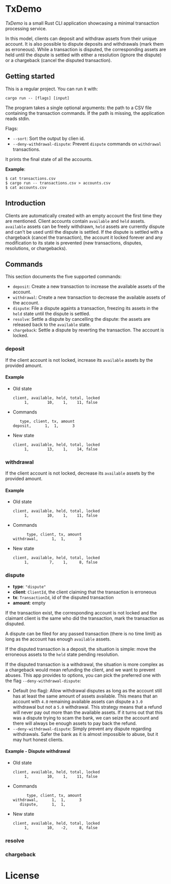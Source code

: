 # TxDemo

_TxDemo_ is a small Rust CLI application showcasing a minimal transaction processing service.

In this model, clients can deposit and withdraw assets from their unique account. It is also possible to dispute
deposits and withdrawals (mark them as erroneous). While a transaction is disputed, the corresponding assets are held
until the dispute is settled with either a resolution (ignore the dispute) or a chargeback (cancel the disputed
transaction).

## Getting started

This is a regular project. You can run it with:

```
cargo run -- [flags] [input]
```

The program takes a single optional arguments: the path to a CSV file containing the transaction commands. If the path
is missing, the application reads stdin.

Flags:
- `--sort`: Sort the output by clien id.
- `--deny-withdrawal-dispute`: Prevent `dispute` commands on `withdrawal` transactions.

It prints the final state of all the accounts.

**Example**:

```
$ cat transactions.csv
$ cargo run -- transactions.csv > accounts.csv
$ cat accounts.csv
```

## Introduction

Clients are automatically created with an empty account the first time they
are mentioned. Client accounts contain `available` and `held` assets.
`available` assets can be freely withdrawn, `held` assets are currently
dispute and can't be used until the dispute is settled. If the dispute is
settled with a chargeback (cancel the transaction), the account it locked forever
and any modification to its state is prevented (new transactions, disputes,
resolutions, or chargebacks).

## Commands

This section documents the five supported commands:

- `deposit`: Create a new transaction to increase the available assets of the account.
- `withdrawal`: Create a new transaction to decrease the available assets of the account.
- `dispute`: File a dispute againts a transaction, freezing its assets in the `held` state until the dispute is settled.
- `resolve`: Settle a dispute by cancelling the dispute: the assets are released back to the `available` state.
- `chargeback`: Settle a dispute by reverting the transaction. The account is locked.

### deposit

If the client account is not locked, increase its `available` assets by
the provided amount.

#### Example

- Old state

  ```
  client, available, held, total, locked
       1,        10,    1,    11, false
  ```

- Commands

  ```
     type, client, tx, amount
  deposit,      1,  1,      3
  ```
  
- New state

  ```
  client, available, held, total, locked
       1,        13,    1,    14, false
  ```

### withdrawal

If the client account is not locked, decrease its `available` assets by
the provided amount.

#### Example

- Old state

  ```
  client, available, held, total, locked
       1,        10,    1,    11, false
  ```

- Commands

  ```
        type, client, tx, amount
  withdrawal,      1,  1,      3
  ```

- New state

  ```
  client, available, held, total, locked
       1,         7,    1,     8, false
  ```

### dispute

- **type**: `"dispute"`
- **client**: `ClientId`, the client claiming that the transaction is erroneous
- **tx**: `TransactionId`, id of the disputed transaction
- **amount**: empty

If the transaction exist, the corresponding account is not locked and the
claimant client is the same who did the transaction, mark the transaction as
disputed.

A dispute can be filed for any passed transaction (there is no time limit)
as long as the account has enough `available` assets.

If the disputed transaction is a deposit, the situation is simple: move the
erroneous assets to the `held` state pending resolution.

If the disputed transaction is a withdrawal, the situation is more complex as
a chargeback would mean refunding the client, and we want to prevent abuses.
This app provides to options, you can pick the preferred one with the
flag `--deny-withdrawal-dispute`:
- Default (no flag): Allow withdrawal disputes as long as the account still has
  at least the same amount of assets available. This means that an account
  with `4.0` remaining available assets can dispute a `3.0` withdrawal but not
  a `5.0` withdrawal. This strategy means that a refund will never pay out more
  than the available assets. If it turns out that this was a dispute trying to
  scam the bank, we can seize the account and there will always be enough assets
  to pay back the refund.
- `--deny-withdrawal-dispute`: Simply prevent any dispute regarding withdrawals.
  Safer the bank as it is almost impossible to abuse, but it may hurt honest
  clients.

#### Example - Dispute withdrawal

- Old state

  ```
  client, available, held, total, locked
       1,        10,    1,    11, false
  ```

- Commands

  ```
        type, client, tx, amount
  withdrawal,      1,  1,      3
     dispute,      1,  1,
  ```

- New state

  ```
  client, available, held, total, locked
       1,        10,   -2,     8, false
  ```


### resolve

### chargeback

# License


